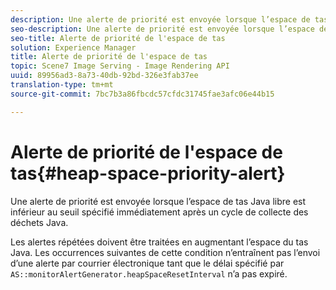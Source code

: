 ```yaml
---
description: Une alerte de priorité est envoyée lorsque l’espace de tas Java libre est inférieur au seuil spécifié immédiatement après un cycle de collecte des déchets Java.
seo-description: Une alerte de priorité est envoyée lorsque l’espace de tas Java libre est inférieur au seuil spécifié immédiatement après un cycle de collecte des déchets Java.
seo-title: Alerte de priorité de l'espace de tas
solution: Experience Manager
title: Alerte de priorité de l'espace de tas
topic: Scene7 Image Serving - Image Rendering API
uuid: 89956ad3-8a73-40db-92bd-326e3fab37ee
translation-type: tm+mt
source-git-commit: 7bc7b3a86fbcdc57cfdc31745fae3afc06e44b15

---
```



# Alerte de priorité de l&#39;espace de tas{#heap-space-priority-alert}

Une alerte de priorité est envoyée lorsque l’espace de tas Java libre est inférieur au seuil spécifié immédiatement après un cycle de collecte des déchets Java.

Les alertes répétées doivent être traitées en augmentant l’espace du tas Java. Les occurrences suivantes de cette condition n’entraînent pas l’envoi d’une alerte par courrier électronique tant que le délai spécifié par `AS::monitorAlertGenerator.heapSpaceResetInterval` n’a pas expiré.
